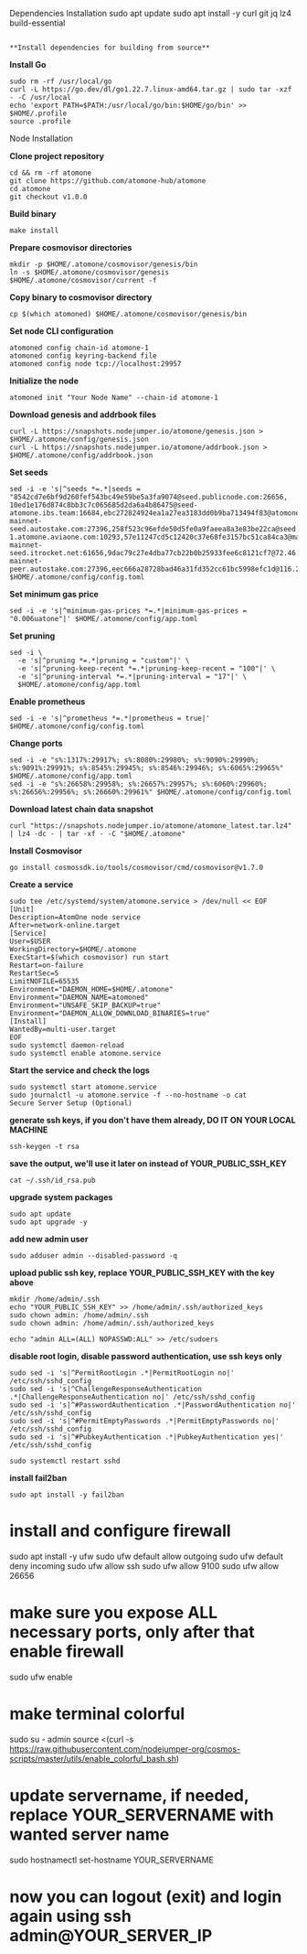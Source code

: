 Dependencies Installation
sudo apt update
sudo apt install -y curl git jq lz4 build-essential
```

**Install dependencies for building from source**
```

**Install Go**
```
sudo rm -rf /usr/local/go
curl -L https://go.dev/dl/go1.22.7.linux-amd64.tar.gz | sudo tar -xzf - -C /usr/local
echo 'export PATH=$PATH:/usr/local/go/bin:$HOME/go/bin' >> $HOME/.profile
source .profile
```

Node Installation

**Clone project repository**
```
cd && rm -rf atomone
git clone https://github.com/atomone-hub/atomone
cd atomone
git checkout v1.0.0
```

**Build binary**
```
make install
```

**Prepare cosmovisor directories**
```
mkdir -p $HOME/.atomone/cosmovisor/genesis/bin
ln -s $HOME/.atomone/cosmovisor/genesis $HOME/.atomone/cosmovisor/current -f
```

**Copy binary to cosmovisor directory**
```
cp $(which atomoned) $HOME/.atomone/cosmovisor/genesis/bin
```

**Set node CLI configuration**
```
atomoned config chain-id atomone-1
atomoned config keyring-backend file
atomoned config node tcp://localhost:29957
```
**Initialize the node**
```
atomoned init "Your Node Name" --chain-id atomone-1
```

**Download genesis and addrbook files**
```
curl -L https://snapshots.nodejumper.io/atomone/genesis.json > $HOME/.atomone/config/genesis.json
curl -L https://snapshots.nodejumper.io/atomone/addrbook.json > $HOME/.atomone/config/addrbook.json
```

**Set seeds**
```
sed -i -e 's|^seeds *=.*|seeds = "8542cd7e6bf9d260fef543bc49e59be5a3fa9074@seed.publicnode.com:26656, 10ed1e176d874c8bb3c7c065685d2da6a4b86475@seed-atomone.ibs.team:16684,ebc272824924ea1a27ea3183dd0b9ba713494f83@atomone-mainnet-seed.autostake.com:27396,258f523c96efde50d5fe0a9faeea8a3e83be22ca@seed.atomone-1.atomone.aviaone.com:10293,57e11247cd5c12420c37e68fe3157bc51ca84ca3@mainnet.seednode.citizenweb3.com:26756,f19d9e0f8d48119aa4cafde65de923ae2c29181a@atomone-mainnet-seed.itrocket.net:61656,9dac79c27e4dba77cb22b0b25933fee6c8121cf7@72.46.84.243:26656,ebc272824924ea1a27ea3183dd0b9ba713494f83@atomone-mainnet-peer.autostake.com:27396,eec666a28728bad46a31fd352cc61bc5998efc1d@116.202.156.139:26706,9524bac2c6be4d8b747e6b75d9b924000f9f6835@atomone.peer.stavr.tech:23456"|' $HOME/.atomone/config/config.toml
```

**Set minimum gas price**
```
sed -i -e 's|^minimum-gas-prices *=.*|minimum-gas-prices = "0.006uatone"|' $HOME/.atomone/config/app.toml
```

**Set pruning**
```
sed -i \
  -e 's|^pruning *=.*|pruning = "custom"|' \
  -e 's|^pruning-keep-recent *=.*|pruning-keep-recent = "100"|' \
  -e 's|^pruning-interval *=.*|pruning-interval = "17"|' \
  $HOME/.atomone/config/app.toml
```

**Enable prometheus**
```
sed -i -e 's|^prometheus *=.*|prometheus = true|' $HOME/.atomone/config/config.toml
```

**Change ports**
```
sed -i -e "s%:1317%:29917%; s%:8080%:29980%; s%:9090%:29990%; s%:9091%:29991%; s%:8545%:29945%; s%:8546%:29946%; s%:6065%:29965%" $HOME/.atomone/config/app.toml
sed -i -e "s%:26658%:29958%; s%:26657%:29957%; s%:6060%:29960%; s%:26656%:29956%; s%:26660%:29961%" $HOME/.atomone/config/config.toml
```

**Download latest chain data snapshot**
```
curl "https://snapshots.nodejumper.io/atomone/atomone_latest.tar.lz4" | lz4 -dc - | tar -xf - -C "$HOME/.atomone"
```

**Install Cosmovisor**
```
go install cosmossdk.io/tools/cosmovisor/cmd/cosmovisor@v1.7.0
```

**Create a service**
```
sudo tee /etc/systemd/system/atomone.service > /dev/null << EOF
[Unit]
Description=AtomOne node service
After=network-online.target
[Service]
User=$USER
WorkingDirectory=$HOME/.atomone
ExecStart=$(which cosmovisor) run start
Restart=on-failure
RestartSec=5
LimitNOFILE=65535
Environment="DAEMON_HOME=$HOME/.atomone"
Environment="DAEMON_NAME=atomoned"
Environment="UNSAFE_SKIP_BACKUP=true"
Environment="DAEMON_ALLOW_DOWNLOAD_BINARIES=true"
[Install]
WantedBy=multi-user.target
EOF
sudo systemctl daemon-reload
sudo systemctl enable atomone.service
```

**Start the service and check the logs**
```
sudo systemctl start atomone.service
sudo journalctl -u atomone.service -f --no-hostname -o cat
Secure Server Setup (Optional)
```

**generate ssh keys, if you don't have them already, DO IT ON YOUR LOCAL MACHINE**
```
ssh-keygen -t rsa
```

**save the output, we'll use it later on instead of YOUR_PUBLIC_SSH_KEY**
```
cat ~/.ssh/id_rsa.pub
```

**upgrade system packages**
```
sudo apt update
sudo apt upgrade -y
```

**add new admin user**
```
sudo adduser admin --disabled-password -q
```

**upload public ssh key, replace YOUR_PUBLIC_SSH_KEY with the key above**
```
mkdir /home/admin/.ssh
echo "YOUR_PUBLIC_SSH_KEY" >> /home/admin/.ssh/authorized_keys
sudo chown admin: /home/admin/.ssh
sudo chown admin: /home/admin/.ssh/authorized_keys

echo "admin ALL=(ALL) NOPASSWD:ALL" >> /etc/sudoers
```

**disable root login, disable password authentication, use ssh keys only**
```
sudo sed -i 's|^PermitRootLogin .*|PermitRootLogin no|' /etc/ssh/sshd_config
sudo sed -i 's|^ChallengeResponseAuthentication .*|ChallengeResponseAuthentication no|' /etc/ssh/sshd_config
sudo sed -i 's|^#PasswordAuthentication .*|PasswordAuthentication no|' /etc/ssh/sshd_config
sudo sed -i 's|^#PermitEmptyPasswords .*|PermitEmptyPasswords no|' /etc/ssh/sshd_config
sudo sed -i 's|^#PubkeyAuthentication .*|PubkeyAuthentication yes|' /etc/ssh/sshd_config

sudo systemctl restart sshd
```

**install fail2ban**
```
sudo apt install -y fail2ban
```

# install and configure firewall
sudo apt install -y ufw
sudo ufw default allow outgoing
sudo ufw default deny incoming
sudo ufw allow ssh
sudo ufw allow 9100
sudo ufw allow 26656

# make sure you expose ALL necessary ports, only after that enable firewall
sudo ufw enable

# make terminal colorful
sudo su - admin
source <(curl -s https://raw.githubusercontent.com/nodejumper-org/cosmos-scripts/master/utils/enable_colorful_bash.sh)

# update servername, if needed, replace YOUR_SERVERNAME with wanted server name
sudo hostnamectl set-hostname YOUR_SERVERNAME

# now you can logout (exit) and login again using ssh admin@YOUR_SERVER_IP

